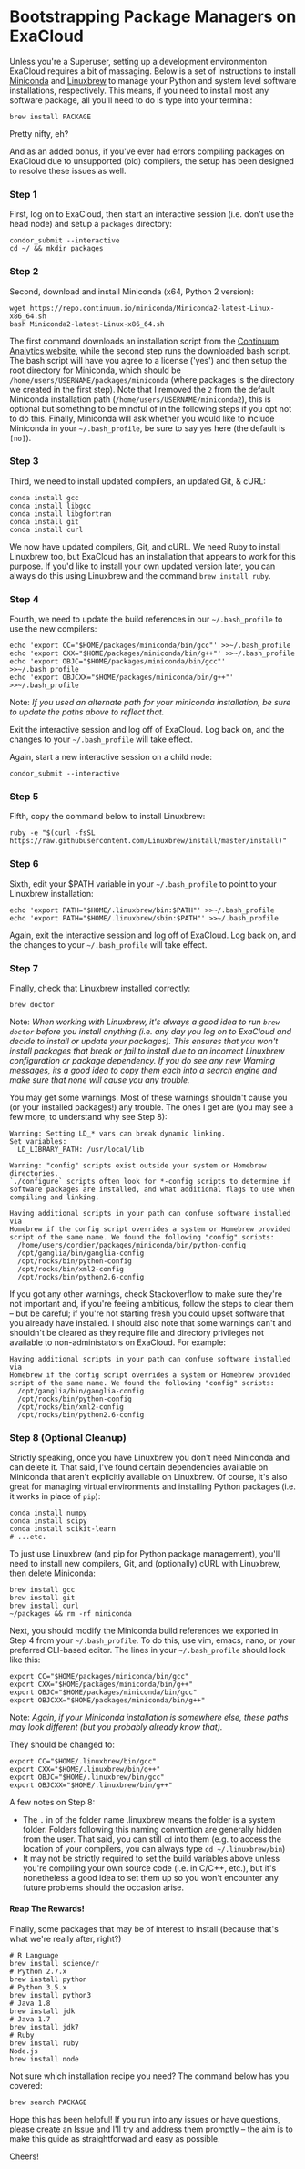 # Bootstrapping Package Managers on ExaCloud

Unless you're a Superuser, setting up a development environmenton ExaCloud requires a bit of massaging. Below is a set of instructions to install [Miniconda](http://conda.pydata.org/miniconda.html) and [Linuxbrew](http://linuxbrew.sh) to manage your Python and system level software installations, respectively. This means, if you need to install most any software package, all you'll need to do is type into your terminal:
```
brew install PACKAGE
```

Pretty nifty, eh?

And as an added bonus, if you've ever had errors compiling packages on ExaCloud due to unsupported (old) compilers, the setup has been designed to resolve these issues as well.

### Step 1
First, log on to ExaCloud, then start an interactive session (i.e. don't use the head node) and setup a `packages` directory:
```
condor_submit --interactive
cd ~/ && mkdir packages
```

### Step 2
Second, download and install Miniconda (x64, Python 2 version):
```
wget https://repo.continuum.io/miniconda/Miniconda2-latest-Linux-x86_64.sh
bash Miniconda2-latest-Linux-x86_64.sh
```

The first command downloads an installation script from the [Continuum Analytics website](http://conda.pydata.org/miniconda.html), while the second step runs the downloaded bash script. The bash script will have you agree to a license ('yes') and then setup the root directory for Miniconda, which should be `/home/users/USERNAME/packages/miniconda` (where packages is the directory we created in the first step). Note that I removed the `2` from the default Miniconda installation path (`/home/users/USERNAME/miniconda2`), this is optional but something to be mindful of in the following steps if you opt not to do this. Finally, Miniconda will ask whether you would like to include Miniconda in your `~/.bash_profile`, be sure to say `yes` here (the default is `[no]`).

### Step 3
Third, we need to install updated compilers, an updated Git, & cURL:
```
conda install gcc
conda install libgcc
conda install libgfortran
conda install git
conda install curl
```

We now have updated compilers, Git, and cURL. We need Ruby to install Linuxbrew too, but ExaCloud has an installation that appears to work for this purpose. If you'd like to install your own updated version later, you can always do this using Linuxbrew and the command `brew install ruby`.

### Step 4
Fourth, we need to update the build references in our `~/.bash_profile` to use the new compilers:
```
echo 'export CC="$HOME/packages/miniconda/bin/gcc"' >>~/.bash_profile
echo 'export CXX="$HOME/packages/miniconda/bin/g++"' >>~/.bash_profile
echo 'export OBJC="$HOME/packages/miniconda/bin/gcc"' >>~/.bash_profile
echo 'export OBJCXX="$HOME/packages/miniconda/bin/g++"' >>~/.bash_profile
```
Note: *If you used an alternate path for your miniconda installation, be sure to update the paths above to reflect that.*

Exit the interactive session and log off of ExaCloud. Log back on, and the changes to your `~/.bash_profile` will take effect.

Again, start a new interactive session on a child node:
```
condor_submit --interactive
```

### Step 5
Fifth, copy the command below to install Linuxbrew:
```
ruby -e "$(curl -fsSL https://raw.githubusercontent.com/Linuxbrew/install/master/install)"
```

### Step 6
Sixth, edit your $PATH variable in your `~/.bash_profile` to point to your Linuxbrew installation:
```
echo 'export PATH="$HOME/.linuxbrew/bin:$PATH"' >>~/.bash_profile
echo 'export PATH="$HOME/.linuxbrew/sbin:$PATH"' >>~/.bash_profile
```

Again, exit the interactive session and log off of ExaCloud. Log back on, and the changes to your `~/.bash_profile` will take effect.

### Step 7
Finally, check that Linuxbrew installed correctly:
```
brew doctor
```
Note: *When working with Linuxbrew, it's always a good idea to run `brew doctor` before you install anything (i.e. any day you log on to ExaCloud and decide to install or update your packages). This ensures that you won't install packages that break or fail to install due to an incorrect Linuxbrew configuration or package dependency. If you do see any new Warning messages, its a good idea to copy them each into a search engine and make sure that none will cause you any trouble.*

You may get some warnings. Most of these warnings shouldn't cause you (or your installed packages!) any trouble. The ones I get are (you may see a few more, to understand why see Step 8):
```
Warning: Setting LD_* vars can break dynamic linking.
Set variables:
  LD_LIBRARY_PATH: /usr/local/lib

Warning: "config" scripts exist outside your system or Homebrew directories.
`./configure` scripts often look for *-config scripts to determine if
software packages are installed, and what additional flags to use when
compiling and linking.

Having additional scripts in your path can confuse software installed via
Homebrew if the config script overrides a system or Homebrew provided
script of the same name. We found the following "config" scripts:
  /home/users/cordier/packages/miniconda/bin/python-config
  /opt/ganglia/bin/ganglia-config
  /opt/rocks/bin/python-config
  /opt/rocks/bin/xml2-config
  /opt/rocks/bin/python2.6-config
```

If you got any other warnings, check Stackoverflow to make sure they're not important and, if you're feeling ambitious, follow the steps to clear them – but be careful; if you're not starting fresh you could upset software that you already have installed. I should also note that some warnings can't and shouldn't be cleared as they require file and directory privileges not available to non-administators on ExaCloud. For example:
```
Having additional scripts in your path can confuse software installed via
Homebrew if the config script overrides a system or Homebrew provided
script of the same name. We found the following "config" scripts:
  /opt/ganglia/bin/ganglia-config
  /opt/rocks/bin/python-config
  /opt/rocks/bin/xml2-config
  /opt/rocks/bin/python2.6-config
```

### Step 8 (Optional Cleanup)
Strictly speaking, once you have Linuxbrew you don't need Miniconda and can delete it. That said, I've found certain dependencies available on Miniconda that aren't explicitly available on Linuxbrew. Of course, it's also great for managing virtual environments and installing Python packages (i.e. it works in place of `pip`):
```
conda install numpy
conda install scipy
conda install scikit-learn
# ...etc.
```

To just use Linuxbrew (and pip for Python package management), you'll need to install new compilers, Git, and (optionally) cURL with Linuxbrew, then delete Miniconda:
```
brew install gcc
brew install git
brew install curl
~/packages && rm -rf miniconda
```

Next, you should modify the Miniconda build references we exported in Step 4 from your `~/.bash_profile`. To do this, use vim, emacs, nano, or your preferred CLI-based editor. The lines in your `~/.bash_profile` should look like this:
```
export CC="$HOME/packages/miniconda/bin/gcc"
export CXX="$HOME/packages/miniconda/bin/g++"
export OBJC="$HOME/packages/miniconda/bin/gcc"
export OBJCXX="$HOME/packages/miniconda/bin/g++"
```
Note: *Again, if your Miniconda installation is somewhere else, these paths may look different (but you probably already know that).*

They should be changed to:
```
export CC="$HOME/.linuxbrew/bin/gcc"
export CXX="$HOME/.linuxbrew/bin/g++"
export OBJC="$HOME/.linuxbrew/bin/gcc"
export OBJCXX="$HOME/.linuxbrew/bin/g++"
```

A few notes on Step 8: 
* The `.` in of the folder name .linuxbrew means the folder is a system folder. Folders following this naming convention are generally hidden from the user. That said, you can still `cd` into them (e.g. to access the location of your compilers, you can always type `cd ~/.linuxbrew/bin`)
* It may not be strictly required to set the build variables above unless you're compiling your own source code (i.e. in C/C++, etc.), but it's nonetheless a good idea to set them up so you won't encounter any future problems should the occasion arise. 

#### Reap The Rewards!
Finally, some packages that may be of interest to install (because that's what we're really after, right?)
```
# R Language
brew install science/r
# Python 2.7.x
brew install python
# Python 3.5.x
brew install python3
# Java 1.8
brew install jdk
# Java 1.7
brew install jdk7
# Ruby
brew install ruby
Node.js
brew install node
```

Not sure which installation recipe you need? The command below has you covered:
```
brew search PACKAGE
```

Hope this has been helpful! If you run into any issues or have questions, please create an [Issue](https://github.com/greenstick/bootstrapping-package-management-on-exacloud/issues/new) and I'll try and address them promptly – the aim is to make this guide as straightforwad and easy as possible. 

Cheers!
